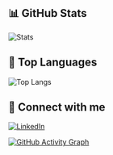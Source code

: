 ## 📊 GitHub Stats
![Stats](https://github-readme-stats.vercel.app/api?username=MengulluogluMali&show_icons=true&theme=radical)

## 🧠 Top Languages
![Top Langs](https://github-readme-stats.vercel.app/api/top-langs/?username=MengulluogluMali&layout=compact)

## 🔗 Connect with me
[![LinkedIn](https://img.shields.io/badge/LinkedIn-black?logo=linkedin&logoColor=white)](https://www.linkedin.com/in/mehmet-ali-meng%C3%BCll%C3%BCo%C4%9Flu-332ab1251/)

[![GitHub Activity Graph](https://github-readme-activity-graph.vercel.app/graph?username=MengulluogluMali&bg_color=0d1117&color=39ff14&line=39ff14&point=ffffff&area=true&hide_border=true)](https://github.com/MengulluogluMali)
